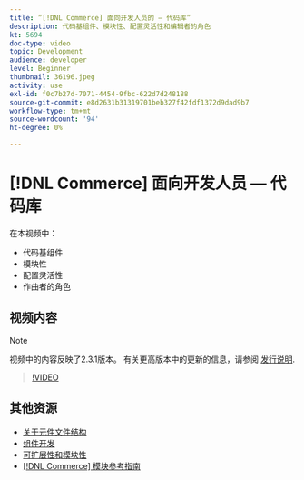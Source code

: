 ```yaml
---
title: ”[!DNL Commerce] 面向开发人员的 — 代码库”
description: 代码基组件、模块性、配置灵活性和编辑者的角色
kt: 5694
doc-type: video
topic: Development
audience: developer
level: Beginner
thumbnail: 36196.jpeg
activity: use
exl-id: f0c7b27d-7071-4454-9fbc-622d7d248188
source-git-commit: e8d2631b31319701beb327f42fdf1372d9dad9b7
workflow-type: tm+mt
source-wordcount: '94'
ht-degree: 0%

---
```


# [!DNL Commerce] 面向开发人员 — 代码库

在本视频中：

- 代码基组件
- 模块性
- 配置灵活性
- 作曲者的角色

## 视频内容

>[!NOTE]
>
>视频中的内容反映了2.3.1版本。 有关更高版本中的更新的信息，请参阅 [发行说明](https://experienceleague.adobe.com/docs/commerce-operations/release/notes/overview.html).

>[!VIDEO](https://video.tv.adobe.com/v/36196?quality=12&learn=on)

## 其他资源

- [关于元件文件结构](https://developer.adobe.com/commerce/php/development/prepare/component-file-structure/)
- [组件开发](https://developer.adobe.com/commerce/php/development/components/)
- [可扩展性和模块性](https://developer.adobe.com/commerce/php/architecture/modules/)
- [[!DNL Commerce] 模块参考指南](https://developer.adobe.com/commerce/php/module-reference/)
